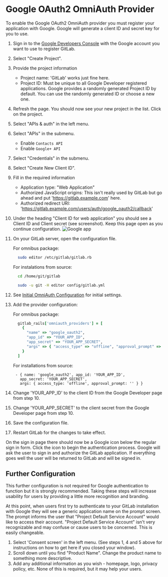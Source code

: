 # Google OAuth2 OmniAuth Provider

To enable the Google OAuth2 OmniAuth provider you must register your application with Google. Google will generate a client ID and secret key for you to use.

1.  Sign in to the [Google Developers Console](https://console.developers.google.com/) with the Google account you want to use to register GitLab.

1.  Select "Create Project".

1.  Provide the project information
    - Project name: 'GitLab' works just fine here.
    - Project ID: Must be unique to all Google Developer registered applications. Google provides a randomly generated Project ID by default. You can use the randomly generated ID or choose a new one.
1. Refresh the page. You should now see your new project in the list. Click on the project.

1. Select "APIs & auth" in the left menu.

1. Select "APIs" in the submenu.
    - Enable `Contacts API`
    - Enable `Google+ API`

1. Select "Credentials" in the submenu.

1. Select "Create New Client ID".

1. Fill in the required information
    - Application type: "Web Application"
    - Authorized JavaScript origins: This isn't really used by GitLab but go ahead and put 'https://gitlab.example.com' here.
    - Authorized redirect URI: 'https://gitlab.example.com/users/auth/google_oauth2/callback'
1. Under the heading "Client ID for web application" you should see a Client ID and Client secret (see screenshot). Keep this page open as you continue configuration. ![Google app](google_app.png)

1.  On your GitLab server, open the configuration file.

    For omnibus package:

    ```sh
      sudo editor /etc/gitlab/gitlab.rb
    ```

    For instalations from source:

    ```sh
      cd /home/git/gitlab

      sudo -u git -H editor config/gitlab.yml
    ```

1.  See [Initial OmniAuth Configuration](omniauth.md#initial-omniauth-configuration) for initial settings.

1.  Add the provider configuration:

    For omnibus package:

    ```ruby
      gitlab_rails['omniauth_providers'] = [
        {
          "name" => "google_oauth2",
          "app_id" => "YOUR_APP_ID",
          "app_secret" => "YOUR_APP_SECRET",
          "args" => { "access_type" => "offline", "approval_prompt" => '' } }
        }
      ]
    ```

    For installations from source:

    ```
     - { name: 'google_oauth2', app_id: 'YOUR_APP_ID',
       app_secret: 'YOUR_APP_SECRET',
       args: { access_type: 'offline', approval_prompt: '' } }
    ```

1.  Change 'YOUR_APP_ID' to the client ID from the Google Developer page from step 10.

1.  Change 'YOUR_APP_SECRET' to the client secret from the Google Developer page from step 10.

1.  Save the configuration file.

1.  Restart GitLab for the changes to take effect.

On the sign in page there should now be a Google icon below the regular sign in form. Click the icon to begin the authentication process. Google will ask the user to sign in and authorize the GitLab application. If everything goes well the user will be returned to GitLab and will be signed in.

## Further Configuration

This further configuration is not required for Google authentication to function but it is strongly recommended. Taking these steps will increase usability for users by providing a little more recognition and branding.

At this point, when users first try to authenticate to your GitLab installation with Google they will see a generic application name on the prompt screen. The prompt informs the user that "Project Default Service Account" would like to access their account. "Project Default Service Account" isn't very recognizable and may confuse or cause users to be concerned. This is easily changeable.

1. Select 'Consent screen' in the left menu. (See steps 1, 4 and 5 above for instructions on how to get here if you closed your window).
1. Scroll down until you find "Product Name". Change the product name to something more descriptive.
1. Add any additional information as you wish - homepage, logo, privacy policy, etc. None of this is required, but it may help your users.
